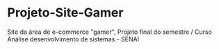 # Projeto-Site-Gamer
Site da área de e-commerce "gamer", Projeto final do semestre / Curso Análise desenvolvimento de sistemas - SENAI
